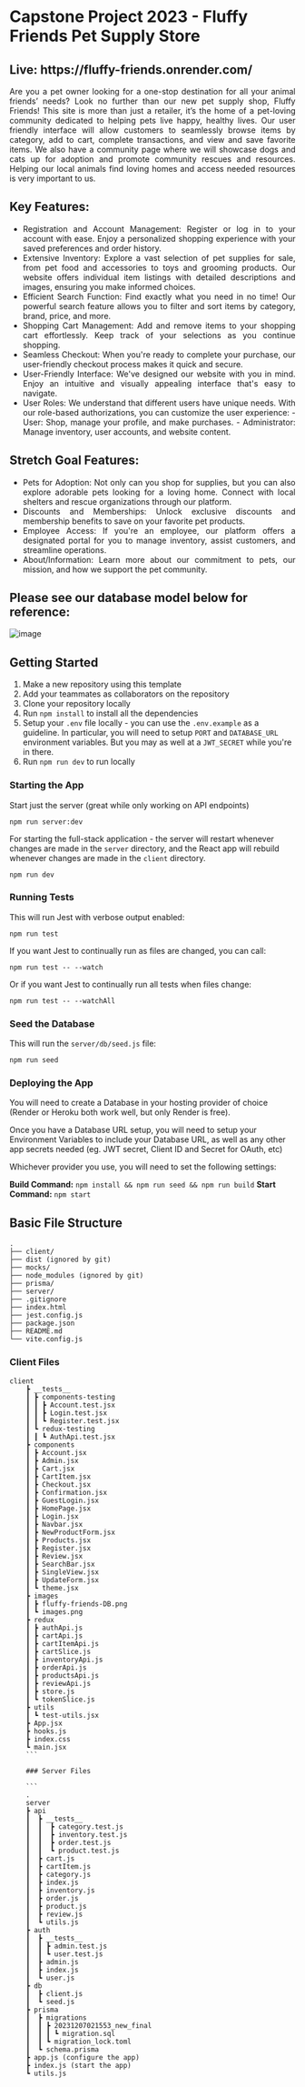 # Capstone Project 2023 - Fluffy Friends Pet Supply Store

<h2>Live: https://fluffy-friends.onrender.com/</h2>

<div align="justify"> 
Are you a pet owner looking for a one-stop destination for all your animal friends’ needs? Look no further than our new pet supply shop, Fluffy Friends! This site is more than just a retailer, it’s the home of a pet-loving community dedicated to helping pets live happy, healthy lives. Our user friendly interface will allow customers to seamlessly browse items by category, add to cart, complete transactions, and view and save favorite items. We also have a community page where we will showcase dogs and cats up for adoption and promote community rescues and resources. Helping our local animals find loving homes and access needed resources is very important to us.
</div>

## Key Features:

<div align="justify"> 
<ul>
<li> Registration and Account Management: Register or log in to your account with ease. Enjoy a personalized shopping experience with your saved preferences and order history.</li>
<li>Extensive Inventory: Explore a vast selection of pet supplies for sale, from pet food and accessories to toys and grooming products. Our website offers individual item listings with detailed descriptions and images, ensuring you make informed choices.</li>
<li>Efficient Search Function: Find exactly what you need in no time! Our powerful search feature allows you to filter and sort items by category, brand, price, and more.</li>
<li>Shopping Cart Management: Add and remove items to your shopping cart effortlessly. Keep track of your selections as you continue shopping.</li>
<li>Seamless Checkout: When you're ready to complete your purchase, our user-friendly checkout process makes it quick and secure.</li>
<li>User-Friendly Interface: We've designed our website with you in mind. Enjoy an intuitive and visually appealing interface that's easy to navigate.</li>
<li>User Roles: We understand that different users have unique needs. With our role-based authorizations, you can customize the user experience:
    - User: Shop, manage your profile, and make purchases.
    - Administrator: Manage inventory, user accounts, and website content.
</ul>
</div>

## Stretch Goal Features:

<div align="justify"> 
<ul>
<li>Pets for Adoption: Not only can you shop for supplies, but you can also explore adorable pets looking for a loving home. Connect with local shelters and rescue organizations through our platform.</li>
<li>Discounts and Memberships: Unlock exclusive discounts and membership benefits to save on your favorite pet products.</li>
<li>Employee Access: If you're an employee, our platform offers a designated portal for you to manage inventory, assist customers, and streamline operations.</li>
<li>About/Information: Learn more about our commitment to pets, our mission, and how we support the pet community.</li>
</ul>
</div>

## Please see our database model below for reference:

![image](https://github.com/jnaegibbs/Capstone-Project/blob/main/client/images/fluffy-friends-DB.png)

## Getting Started

1. Make a new repository using this template
2. Add your teammates as collaborators on the repository
3. Clone your repository locally
4. Run `npm install` to install all the dependencies
5. Setup your `.env` file locally - you can use the `.env.example` as a guideline. In particular, you will need to setup `PORT` and `DATABASE_URL` environment variables. But you may as well at a `JWT_SECRET` while you're in there.
6. Run `npm run dev` to run locally

### Starting the App

Start just the server (great while only working on API endpoints)

```
npm run server:dev
```

For starting the full-stack application - the server will restart whenever changes are made in the `server` directory, and the React app will rebuild whenever changes are made in the `client` directory.

```
npm run dev
```

### Running Tests

This will run Jest with verbose output enabled:

```
npm run test
```

If you want Jest to continually run as files are changed, you can call:

```
npm run test -- --watch
```

Or if you want Jest to continually run all tests when files change:

```
npm run test -- --watchAll
```

### Seed the Database

This will run the `server/db/seed.js` file:

```
npm run seed
```

### Deploying the App

You will need to create a Database in your hosting provider of choice (Render or Heroku both work well, but only Render is free).

Once you have a Database URL setup, you will need to setup your Environment Variables to include your Database URL, as well as any other app secrets needed (eg. JWT secret, Client ID and Secret for OAuth, etc)

Whichever provider you use, you will need to set the following settings:

**Build Command:** `npm install && npm run seed && npm run build`
**Start Command:** `npm start`

## Basic File Structure

```
.
├── client/
├── dist (ignored by git)
├── mocks/
├── node_modules (ignored by git)
├── prisma/
├── server/
├── .gitignore
├── index.html
├── jest.config.js
├── package.json
├── README.md
└── vite.config.js
```

### Client Files

```
client
    ┣ __tests__
    ┃ ┣ components-testing
    ┃ ┃ ┣ Account.test.jsx
    ┃ ┃ ┣ Login.test.jsx
    ┃ ┃ ┗ Register.test.jsx
    ┃ ┗ redux-testing
    ┃ ┃ ┗ AuthApi.test.jsx
    ┣ components
    ┃ ┣ Account.jsx
    ┃ ┣ Admin.jsx
    ┃ ┣ Cart.jsx
    ┃ ┣ CartItem.jsx
    ┃ ┣ Checkout.jsx
    ┃ ┣ Confirmation.jsx
    ┃ ┣ GuestLogin.jsx
    ┃ ┣ HomePage.jsx
    ┃ ┣ Login.jsx
    ┃ ┣ Navbar.jsx
    ┃ ┣ NewProductForm.jsx
    ┃ ┣ Products.jsx
    ┃ ┣ Register.jsx
    ┃ ┣ Review.jsx
    ┃ ┣ SearchBar.jsx
    ┃ ┣ SingleView.jsx
    ┃ ┣ UpdateForm.jsx
    ┃ ┗ theme.jsx
    ┣ images
    ┃ ┣ fluffy-friends-DB.png
    ┃ ┗ images.png
    ┣ redux
    ┃ ┣ authApi.js
    ┃ ┣ cartApi.js
    ┃ ┣ cartItemApi.js
    ┃ ┣ cartSlice.js
    ┃ ┣ inventoryApi.js
    ┃ ┣ orderApi.js
    ┃ ┣ productsApi.js
    ┃ ┣ reviewApi.js
    ┃ ┣ store.js
    ┃ ┗ tokenSlice.js
    ┣ utils
    ┃ ┗ test-utils.jsx
    ┣ App.jsx
    ┣ hooks.js
    ┣ index.css
    ┗ main.jsx
    ```

    ### Server Files

    ```
    .
    server
    ┣ api
    ┃  ┣ __tests__
    ┃  ┃  ┣ category.test.js
    ┃  ┃  ┣ inventory.test.js
    ┃  ┃  ┣ order.test.js
    ┃  ┃  ┗ product.test.js
    ┃  ┣ cart.js
    ┃  ┣ cartItem.js
    ┃  ┣ category.js
    ┃  ┣ index.js
    ┃  ┣ inventory.js
    ┃  ┣ order.js
    ┃  ┣ product.js
    ┃  ┣ review.js
    ┃  ┗ utils.js
    ┣ auth
    ┃  ┣ __tests__
    ┃  ┃ ┣ admin.test.js
    ┃  ┃ ┗ user.test.js
    ┃  ┣ admin.js
    ┃  ┣ index.js
    ┃  ┗ user.js
    ┣ db
    ┃  ┣ client.js
    ┃  ┗ seed.js
    ┣ prisma
    ┃  ┣ migrations
    ┃  ┃ ┣ 20231207021553_new_final
    ┃  ┃ ┃ ┗ migration.sql
    ┃  ┃ ┗ migration_lock.toml
    ┃  ┗ schema.prisma
    ┣ app.js (configure the app)
    ┣ index.js (start the app)
    ┗ utils.js
```


